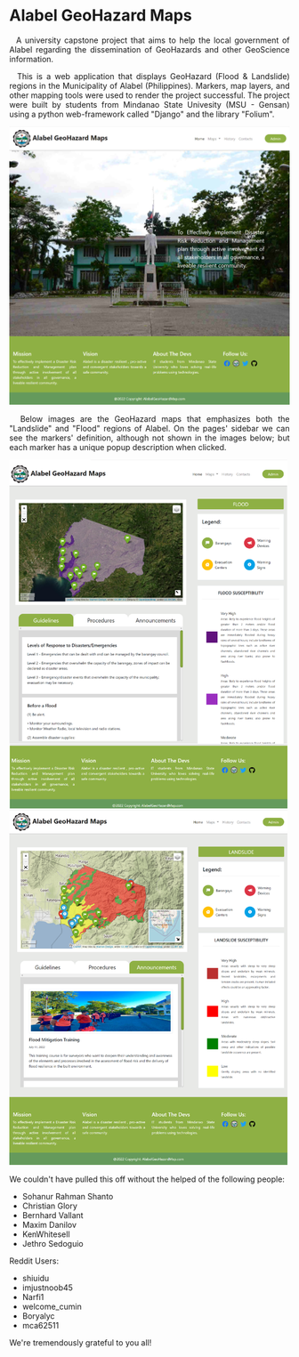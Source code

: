 # Alabel GeoHazard Maps
<p align="justify"> &nbsp A university capstone project that aims to help the local government of Alabel regarding the dissemination of GeoHazards and other GeoScience information. </p>


<p align="justify"> &nbsp This is a web application that displays GeoHazard (Flood & Landslide) regions in the Municipality of Alabel (Philippines). Markers, map layers, and other mapping tools
were used to render the project successful. The project were built by students from Mindanao State Univesity (MSU - Gensan) using a python web-framework called "Django" 
and the library "Folium".</p>
  
![](images/Home.png)

<p align="justify"> &nbsp Below images are the GeoHazard maps that emphasizes both the "Landslide" and "Flood" regions of Alabel. On the pages' sidebar we can see the markers' definition, although not shown
in the images below; but each marker has a unique popup description when clicked.</p>
  
<img src="images/Flood_Map.png" width=500> <img src="images/Landslide_Map.png" width=500>

We couldn't have pulled this off without the helped of the following people: 
* Sohanur Rahman Shanto
* Christian Glory
* Bernhard Vallant
* Maxim Danilov
* KenWhitesell
* Jethro Sedoguio

Reddit Users:
* shiuidu
* imjustnoob45
* Narfi1
* welcome_cumin
* Boryalyc
* mca62511

We're tremendously grateful to you all!
